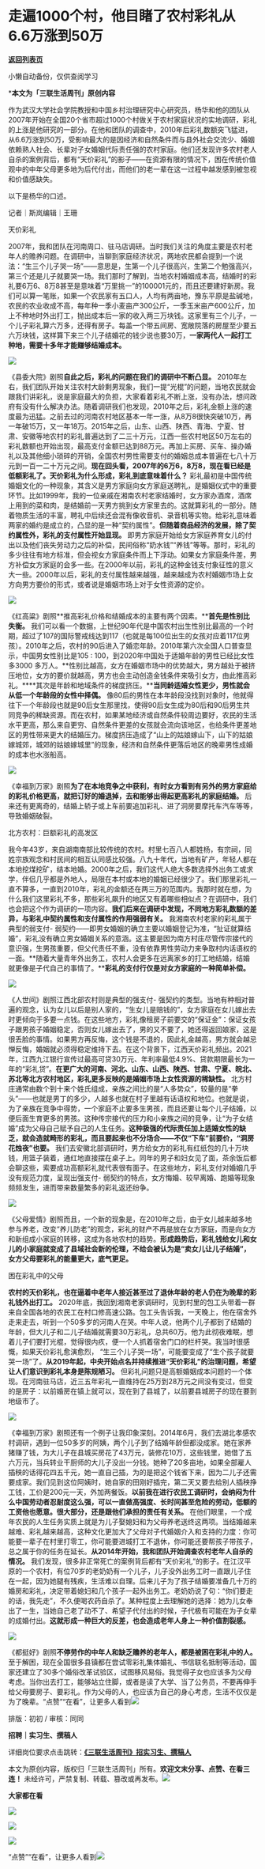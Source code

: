 # 走遍1000个村，他目睹了农村彩礼从6.6万涨到50万

[**返回列表页**](/gzh/三联生活周刊)

小懒自动备份，仅供查阅学习

***本文为「三联生活周刊」原创内容**  
  
作为武汉大学社会学院教授和中国乡村治理研究中心研究员，杨华和他的团队从2007年开始在全国20个省市超过1000个村做关于农村家庭状况的实地调研，彩礼的上涨是他研究的一部分。在他和团队的调查中，2010年后彩礼数额突飞猛进，从6.6万涨到50万，受影响最大的是因经济和自然条件而与县外社会交流少、婚姻依赖熟人社会、长辈对子女婚姻代际责任强的农村家庭。他们还发现许多农村老人自杀的案例背后，都有“天价彩礼”的影子——在资源有限的情况下，困在传统价值观中的中年父母更多地为后代付出，而他们的老一辈在这一过程中越发感到被忽视和价值感缺失。

以下是杨华的口述。

  
  
记者｜斯岚编辑｜王珊

天价彩礼

2007年，我和团队在河南周口、驻马店调研。当时我们关注的角度主要是农村老年人的赡养问题。在调研中，当聊到家庭经济状况，两地农民都会提到一个说法：“生三个儿子哭一场”——意思是，生第一个儿子很高兴，生第二个勉强高兴，第三个还是儿子就要哭一场。我们那时了解到，当地农村婚姻成本高，结婚时的彩礼要6万6、8万8甚至是意味着“万里挑一”的100001元的，而且还要建好新房。我们可以算一笔账，如果一个农民家有五口人，人均有两亩地，豫东平原是盐碱地，农民的农业收成不高，每年种一季小麦亩产300公斤，一季玉米亩产600公斤，加上不种地时外出打工，抛出成本后一家的收入两三万块钱。这家里有三个儿子，一个儿子彩礼算六万多，还得有房子。每盖一个带五间房、宽敞院落的房屋至少要五六万块钱，这样算下来三个儿子结婚花的钱少说也要30万，**一家两代人一起打工种地，需要十多年才能赚够结婚成本。**

![](https://mmbiz.qpic.cn/sz_mmbiz_jpg/XnMeqb0xcz5K172UILmtF6McqkD1lzsgRtrh3icrBFzMKNDic14trgPZQmBISN6Gd8KY1bnomPicxOvqBIw77FdBQ/640?wx_fmt=jpeg&from;=appmsg)

《县委大院》剧照**自此之后，彩礼的问题在我们的调研中不断凸显。**
2010年左右，我们团队开始关注农村大龄剩男现象，我们一提“光棍”的问题，当地农民就会跟我们讲彩礼，说是家庭最大的负担，大家看着彩礼不断上涨，没有办法，想问政府有没有什么解决办法。随着调研我们也发现，2010年之后，彩礼金额上涨的速度最为迅猛。之前去过的河南农村地区基本一年一涨，从8万8很快突破10万，再一年破15万，又一年18万。2015年之后，山东、山西、陕西、青海、宁夏、甘肃、安徽等地农村的彩礼普遍达到了二三十万元，江西一些农村地区50万左右的彩礼数额也开始出现，最高支付金额已达到88万元。再加上买房、买车、操办婚礼以及其他细小琐碎的开销，全国农村男性需要支付的婚姻总成本普遍在七八十万元到一百一二十万元之间。**现在回头看，2007年的6万6，8万8，现在看已经是低额彩礼了。天价彩礼为什么形成，彩礼到底意味着什么？**
彩礼最初是中国传统婚姻文化的一种现象，其含义是男方家庭向女方家庭送聘礼，是婚姻仪式中的重要环节。比如1999年，我的一位亲戚在湘南农村老家结婚时，女方家办酒席，酒席上用到的菜和肉，是结婚前一天男方挑到女方家里去的。这就算彩礼的一部分。随着物质生活的丰富，聘礼中后续还会混有像收音机、录音机等实物。给彩礼意味着两家的婚约是成立的，凸显的是一种“契约属性”。**但随着商品经济的发展，除了契约属性外，彩礼的支付属性开始显现。**
即男方家庭开始给女方家庭养育女儿的付出以及他们丧失劳动力之后的补偿，民间俗称“奶水钱”“养钱”等等。那时，彩礼的多少往往有地方标准，但会视女方家庭条件而上下浮动。如果女方家庭条件差，男方补偿女方家庭的会多一些。在2000年以前，彩礼的这种金钱支付象征性的意义大一些。2000年以后，彩礼的支付属性越来越强，越来越成为农村婚姻市场上女方向男方要价的形式，或者说是婚姻市场上对于女性资源的定价。

![](https://mmbiz.qpic.cn/sz_mmbiz_jpg/XnMeqb0xcz5K172UILmtF6McqkD1lzsgib2Kh331AfOmErVibcRicEczxepRlEpO32azMicdKuDDuO7gZM9wiaoWib5g/640?wx_fmt=jpeg&from;=appmsg)

《红高粱》剧照**推高彩礼价格和结婚成本的主要有两个因素。****首先是性别比失衡。**
我们可以看一个数据，上世纪90年代是中国农村出生性别比最高的一个时期，超过了107的国际警戒线达到117（也就是每100位出生的女孩对应着117位男孩）。2010年之后，农村的90后进入了婚恋年龄。2010年第六次全国人口普查显示，中国男女性别比是105
∶ 100，到2020年中国处于适婚年龄的男性已经比女性多3000
多万人。**性别比越高，女方在婚姻市场中的优势越大，男方越处于被挤压地位，女方的要价就越高，男方也会主动创造金钱条件来吸引女方，由此推高彩礼。****其次是年龄和地域条件的梯度挤压。****当同龄适婚女性更少，男性就会从低一个年龄段的女性中择偶。**
像80后的男性在本年龄段没找到对象时，他就得往下一个年龄段也就是90后女生那里找，使得90后女生成为80后和90后男生共同竞争的稀缺资源。而在农村，如果某地经济或自然条件较周边要好，农民的生活水平更高，那么来自更穷、自然条件更差的女孩就会流向该地区，也给条件更差地区的男性带来更大的结婚压力。梯度挤压造成了“山上的姑娘嫁山下，山下的姑娘嫁城郊，城郊的姑娘嫁城里”的现象，经济和自然条件更落后地区的晚辈男性成婚的成本也水涨船高。

![](https://mmbiz.qpic.cn/sz_mmbiz_png/XnMeqb0xcz5K172UILmtF6McqkD1lzsgxLBbcia3heia1AIplDgGE74jl0DcZApr1RRicl7ichzjDjOf1xvSXjhmDw/640?wx_fmt=png&from;=appmsg)

《幸福到万家》剧照**为了在本地竞争之中获利，有时女方看到有另外的男方家庭给的彩礼价格更高，就把订好的婚退掉，去和能够出得起更高彩礼的家庭结婚。**
后来还有更离奇的，结婚上轿子或上车前要追加彩礼、进了洞房要摩托车汽车等等，导致婚姻破裂。

北方农村：巨额彩礼的高发区

我今年43岁，来自湖南南部比较传统的农村。村里七百八人都姓杨，有宗祠，同姓宗族观念和村民间的相互认同感比较强。八九十年代，当地有矿产，年轻人都在本地挖煤挖矿，结本地婚。2000年之后，我们这代人绝大多数选择外出务工或求学，伴侣几乎都是外地人，局限在本村或本地的婚姻已经很少了。我们那里彩礼一直不算多，一直到2010年，彩礼的金额还在两三万的范围内。我那时就在想，为什么我们这里彩礼不多，那些彩礼飙升的地区又有着哪些相似点？在调研中，我们也会把这个作为调研的一项内容。**我们后来在调研中发现，不同地方彩礼数额的差异，与彩礼中契约属性和支付属性的作用强弱有关。**
我湘南农村老家的彩礼属于典型的弱支付-
弱契约——即男女婚姻的确立主要以婚姻登记为准，“扯证就算结婚”，彩礼没有确立男女婚姻关系的意涵。这主要是因为南方村庄尽管传宗接代的意识强，生男孩重要，但父代责任不重，没有依靠男性劳动力来争取村内话语权的一面。**随着大量青年外出务工，农村人会更多在远离家乡的打工地结婚，结婚就更像是子代自己的事情了。****彩礼的支付行仅是对女方家庭的一种简单补偿。**

![](https://mmbiz.qpic.cn/sz_mmbiz_jpg/XnMeqb0xcz5K172UILmtF6McqkD1lzsgHibbFBK3l0uCkgAcibiaa2Cw1vTrsG4ut3qyrrFErRnpw38RgIIytRhwQ/640?wx_fmt=jpeg)

《人世间》剧照江西北部农村则是典型的强支付-
强契约的类型。当地有种相对普遍的观念，认为女儿以后是别人家的，“生女儿是赔钱的”，女方家庭在女儿嫁出去时更倾向于多要一点钱。在这些地方，彩礼像租房子前要交的“保证金”：保证女孩子跟男孩子婚姻稳定，否则女儿嫁出去了，男的又不要了，她还得返回娘家，这是很丢脸的事情。如果男方再反悔，这个钱是不退的，因此礼金越高，男方就会越忌惮反悔，婚姻就必须得稳定维持下去。在这个背景下，江西天价彩礼频出。2021年，江西九江银行宣传过最高可贷30万元、年利率最低4.9%、贷款期限最长为一年的“彩礼贷”。**在更广大的河南、河北、山东、山西、陕西、甘肃、宁夏、皖北、苏北等北方农村地区，彩礼更多反映的是婚姻市场上女性资源的稀缺性。**
北方村庄通常由数个到十来个姓氏组成，亲族之间比的是“人多势众”，较量的是“拳头”——也就是男丁的多少，人越多也就在村子里越有话语权和地位。也就是说，为了亲族在竞争中得势，一个家庭不止要多生男孩，而且还要让每个儿子结婚，以便后面生育更多的男孩。这种传宗接代的压力和小亲族之间的竞争，让“为子女结婚”成为父母自己赋予自己的人生任务。**这种极强的代际责任加上适婚女性的缺乏，就会造就畸形的彩礼，而且要起来也不分场合——不仅“下车”前要价，“洞房花烛夜”也要。**
我们去安徽北部调研时，男方给女方的彩礼有红纸包的几十万块钱，用篮子装着，通红地直接摆在桌子上。同年的男子和妇女见了面，茶余饭后都会聊这些，索要成功高额彩礼就代表很有面子。在这些地方，彩礼支付对婚姻几乎没有规范力度，呈现出强支付-
弱契约的特点，女方悔婚、较早离婚、跑婚等现象频频发生，进而带来数量繁多的彩礼返还纷争。

![](https://mmbiz.qpic.cn/sz_mmbiz_jpg/XnMeqb0xcz5K172UILmtF6McqkD1lzsggTGIgjCuh3E3kUVUG2RaqVOgz9QrSbOvuFEI6oPP8CylKYYcANiaX6Q/640?wx_fmt=jpeg)

《父母爱情》剧照而且，一个新的现象是，在2010年之后，由于女儿越来越多地参与养老，改变“养儿防老”的观念，彩礼的财产不再是放在女方家庭，而是向女方和新组成小家庭的转移，这成为各地农村的趋势。**形成趋势后，彩礼钱给女儿和女儿的小家庭就变成了县域社会新的伦理，不给会被认为是“卖女儿让儿子结婚”，女方父母要彩礼的能量更大，底气更足。**

困在彩礼中的父母

**农村的天价彩礼，也在逼着中老年人接近甚至过了退休年龄的老人仍在为晚辈的彩礼钱外出打工。**
2020年底，我回到湘南老家调研时，见到村里的包工头带着一群来自全国各地的农民工在村口修高速公路。包工头告诉我，一天晚上，他在宿舍外走来走去，听到一个50多岁的河南人在哭。中年人说，他两个儿子都到了结婚的年龄，但大儿子和二儿子结婚就需要30万彩礼，总共60万。他为此彻夜难眠，想着儿子们要打光棍，觉得很内疚，便一个人抓着宿舍门口的栏杆哭。我当时很感慨，如果天价彩礼愈演愈烈，
“生三个儿子哭一场”，可能要变成了“生个孩子就要哭一场”了。**从2019年起，中央开始点名并持续推进“天价彩礼”的治理问题，希望让人们意识到彩礼本身是陈规陋习。**
但彩礼问题只是高额婚姻成本问题的一个体现。在河南驻马店，近三五年彩礼一直维持在25万到28万元之间没有变过，但变的是房子：以前婚房在镇上就可以，现在到了县城了，以前要县城房子的现在要到地级市了。

![](https://mmbiz.qpic.cn/sz_mmbiz_jpg/XnMeqb0xcz5K172UILmtF6McqkD1lzsgr0hgiajTx2uVlQMXYOfIjzdQBGg12SsgtgIPrrMTiajl6FclVLwzCzRA/640?wx_fmt=jpeg)

《幸福到万家》剧照还有一个例子让我印象深刻。2014年6月，我们去湖北孝感农村调研，遇到一位50多岁的阿姨，两个儿子到了结婚年龄但都没成家。她在家养猪赚了钱，为大儿子在县城买房花了43万元，装修花10万，这些钱里，她借了五六万元，当兵转业干厨师的大儿子没出一分钱。她种了20多亩地，如果全部雇人插秧的话得花四五千元，她一直自己插，为的是把这个钱省下来，因为二儿子还需要成家。我们见到这位阿姨时，她自家的田刚好插完，第二天又要去给别人插秧挣工钱，工价是200元一天，外加两餐饭。**以前我在进行农民工调研时，会纳闷为什么中国劳动者忍耐度这么强，可以一直做高强度、长时间甚至危险的劳动，低额的工资他也愿意。很大部分，还是跟他们承担的责任有关系。**
在他们眼里，一个成年农民的人生任务实质上就是为儿子娶媳妇和为父母养老送终这两项。当结婚越来越难、彩礼越来越高，这种文化更加大了父母对子代婚姻介入和支持的力度：你可能要一辈子在村里打零工，你可能要进城打工不退休，你可能还要帮孩子带孩子，总之属于你的任务在延长。**从2014年开始，我和团队开始调查农村老年人自杀的情况。**
我们发现，很多非正常死亡的案例背后都有“天价彩礼”的影子。在江汉平原的一个农村，有位70岁的老奶奶有一个儿子，儿子没外出务工时一直跟儿子住在一起，因为她腿有残疾，生活难以自理。后来儿子为了孩子结婚要准备几十万的婚房和彩礼，决定带着媳妇和几个孩子一起外出务工。老奶奶说了句：“你们要走的话，我先走”，不久便喝农药自杀了。某种程度上去理解她的选择：她为儿女奉出了一生，当她自己老了动不了、希望子代付出的时候，子代极有可能在为子女辈的成婚付出。**这就形成一种巨大的反差，也会造成老年人身上一种价值割裂感。**

![](https://mmbiz.qpic.cn/sz_mmbiz_png/XnMeqb0xcz5K172UILmtF6McqkD1lzsgewbaUDt7vpj2Fpg3iawHGt3SRJib2dpveCeia6Pv3DjaR8ibiag3yApdRFA/640?wx_fmt=png&from;=appmsg)

《都挺好》剧照**不停劳作的中年人和缺乏赡养的老年人，都是被困在彩礼中的人。**
至于解困，现在全国很多县镇都在尝试零彩礼集体婚礼、书信联名抵制等活动，国家还建立了30多个婚俗改革试验区，试图移风易俗。我觉得子女也应该多为父母考虑。当你出去打工，能够站立住脚，或者是读了大学、当了公务员，不要再伸手给父母要房子、要彩礼。作为父母的人，也应该为自己的身心考虑，生活不仅仅是为了晚辈。“点赞”“在看”，让更多人看到![](https://mmbiz.qpic.cn/mmbiz_gif/c2Sib3Mp7pON9hkSZwdTibRHNZSMPyiapUCHJwlyoZVBC3SfmPmF0VKjkm3NiaToQloHFJ6icyicqZnqgXp6pSQJt5gg/640?wx_fmt=gif&from;=appmsg&wxfrom;=5&wx;_lazy=1&tp;=wxpic)  
  
  
  
  
  

排版：初初 / 审核：同同

  
**招聘｜实习生、撰稿人**  

详细岗位要求点击跳转：[**《三联生活周刊》招实习生、撰稿人**](http://mp.weixin.qq.com/s?__biz=MTc5MTU3NTYyMQ==&mid=2651136871&idx=3&sn=f1c0777fe9d31881e5dfca68ebc2937f&chksm=5907324d6e70bb5b3546dfe1c7b31b5fe05664bebbf36356ba9a1a352e0678444cad62875ad4&scene=21#wechat_redirect)

本文为原创内容，版权归「三联生活周刊」所有。**欢迎文末分享、点赞、在看三连！**
未经许可，严禁复制、转载、篡改或再发布。![](https://mmbiz.qpic.cn/sz_mmbiz_png/Gg7Qtoh7Aic9ZTmAdCc80b4nD7xicgPt863QWU7oNswDx19XrjfTtSl8QwatY2EEZGuNd1WRRiapDZjcDhTnNYmBg/640?wx_fmt=other&wxfrom;=5&wx;_lazy=1&wx;_co=1&retryload;=1&tp;=webp)

**大家都在看**

  

[![](https://mmbiz.qpic.cn/mmbiz_jpg/c2Sib3Mp7pOPGnnt69K3bDwje3ed26SM4E8x7DdF9yPXlZ73j7asWY8McicB4xhdVDws907cTZ9HkYw4XybUx8iaA/640?wx_fmt=jpeg&wxfrom;=5&wx;_lazy=1&wx;_co=1&tp;=wxpic)](http://mp.weixin.qq.com/s?__biz=MTc5MTU3NTYyMQ==&mid=2651450109&idx=1&sn=ca93e43a5571184e4be9a09fb909502b&chksm=590bfbd76e7c72c1475974db6fe1cb67c9068e04cb95b845f62b7f2d7faebd9f24f189c6a19c&scene=21#wechat_redirect)

  

![](https://mmbiz.qpic.cn/sz_mmbiz_png/Gg7Qtoh7Aic9ZTmAdCc80b4nD7xicgPt86k1kgpU51hWCHjV92ryhVW35PLCvLhxLw9XDhXjgeDyZhHSx5EbRcfg/640?wx_fmt=other&wxfrom;=5&wx;_lazy=1&wx;_co=1&retryload;=1&tp;=webp)

  
[![](https://mmbiz.qpic.cn/mmbiz_jpg/c2Sib3Mp7pONuwrdetOsWUZLdDE1J39mLibBBe0vPzCKS1topq8p9JgG9O86KDCNS3SZl7Paa1d80gvHIBg9C0cw/640?wx_fmt=jpeg&from;=appmsg&wxfrom;=5&wx;_lazy=1&wx;_co=1&tp;=wxpic)]()  
  
“点赞”“在看”，让更多人看到![](https://mmbiz.qpic.cn/mmbiz_gif/c2Sib3Mp7pON9hkSZwdTibRHNZSMPyiapUCHJwlyoZVBC3SfmPmF0VKjkm3NiaToQloHFJ6icyicqZnqgXp6pSQJt5gg/640?wx_fmt=gif&from;=appmsg&wxfrom;=5&wx;_lazy=1&tp;=wxpic)

